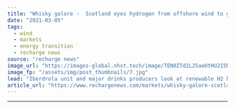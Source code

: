 ```yaml
---
title: "Whisky galore -  Scotland eyes hydrogen from offshore wind to green iconic distilleries"
date: "2021-03-05"
tags: 
  - wind
  - markets
  - energy transition
  - recharge news
source: "recharge news"
image_url: "https://images-global.nhst.tech/image/TEN0ZTd2L25aeUtHU2I5N2dVbEZLMGNwdVYwcndTVTJJaStJZnZuNTBIQT0=/nhst/binary/0777966e3caaa18e654bc9f3b5a81ad7"
image_fp: "/assets/img/post_thumbnails/7.jpg"
lead: "Iberdrola unit and major drinks producers look at renewable H2 hub in Cromarty Firth to tap offshore turbines"
article_url: "https://www.rechargenews.com/markets/whisky-galore-scotland-eyes-hydrogen-from-offshore-wind-to-green-iconic-distilleries/2-1-975147"
---
```


---
